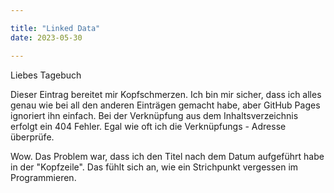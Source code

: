 ```yaml
---

title: "Linked Data"  
date: 2023-05-30   

---
```



Liebes Tagebuch

Dieser Eintrag bereitet mir Kopfschmerzen.
Ich bin mir sicher, dass ich alles genau wie bei all den anderen Einträgen gemacht habe, aber GitHub Pages ignoriert ihn einfach.
Bei der Verknüpfung aus dem Inhaltsverzeichnis erfolgt ein 404 Fehler.
Egal wie oft ich die Verknüpfungs - Adresse überprüfe.

Wow. Das Problem war, dass ich den Titel nach dem Datum aufgeführt habe in der "Kopfzeile". 
Das fühlt sich an, wie ein Strichpunkt vergessen im Programmieren.

